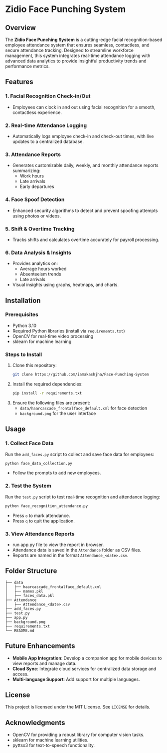 # Zidio Face Punching System

## Overview
The **Zidio Face Punching System** is a cutting-edge facial recognition-based employee attendance system that ensures seamless, contactless, and secure attendance tracking. Designed to streamline workforce management, this system integrates real-time attendance logging with advanced data analytics to provide insightful productivity trends and performance metrics.

## Features

### 1. Facial Recognition Check-in/Out
- Employees can clock in and out using facial recognition for a smooth, contactless experience.

### 2. Real-time Attendance Logging
- Automatically logs employee check-in and check-out times, with live updates to a centralized database.

### 3. Attendance Reports
- Generates customizable daily, weekly, and monthly attendance reports summarizing:
  - Work hours
  - Late arrivals
  - Early departures

### 4. Face Spoof Detection
- Enhanced security algorithms to detect and prevent spoofing attempts using photos or videos.

### 5. Shift & Overtime Tracking
- Tracks shifts and calculates overtime accurately for payroll processing.

### 6. Data Analysis & Insights
- Provides analytics on:
  - Average hours worked
  - Absenteeism trends
  - Late arrivals
- Visual insights using graphs, heatmaps, and charts.

## Installation

### Prerequisites
- Python 3.10
- Required Python libraries (install via `requirements.txt`)
- OpenCV for real-time video processing
- sklearn for machine learning

### Steps to Install
1. Clone this repository:
   ```bash
   git clone https://github.com/iamakashjha/Face-Punching-System
   ```
2. Install the required dependencies:
   ```bash
   pip install -r requirements.txt
   ```
3. Ensure the following files are present:
   - `data/haarcascade_frontalface_default.xml` for face detection
   - `background.png` for the user interface

## Usage

### 1. Collect Face Data
Run the `add_faces.py` script to collect and save face data for employees:
```bash
python face_data_collection.py
```
- Follow the prompts to add new employees.

### 2. Test the System
Run the `test.py` script to test real-time recognition and attendance logging:
```bash
python face_recognition_attendance.py
```
- Press `o` to mark attendance.
- Press `q` to quit the application.

### 3. View Attendance Reports
- run app.py file to view the report in browser.
- Attendance data is saved in the `Attendance` folder as CSV files.
- Reports are named in the format `Attendance_<date>.csv`.

## Folder Structure
```
├── data
│   ├── haarcascade_frontalface_default.xml
│   ├── names.pkl
│   ├── faces_data.pkl
├── Attendance
│   ├── Attendance_<date>.csv
├── add_faces.py
├── test.py
├── app.py
├── background.png
├── requirements.txt
└── README.md
```

## Future Enhancements
- **Mobile App Integration**: Develop a companion app for mobile devices to view reports and manage data.
- **Cloud Sync**: Integrate cloud services for centralized data storage and access.
- **Multi-language Support**: Add support for multiple languages.

## License
This project is licensed under the MIT License. See `LICENSE` for details.

## Acknowledgments
- OpenCV for providing a robust library for computer vision tasks.
- sklearn for machine learning utilities.
- pyttsx3 for text-to-speech functionality.


